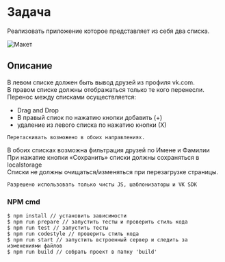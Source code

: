 # Задача
Реализовать приложение которое представляет из себя два списка.

![Макет](//image.prntscr.com/image/RvC9hNfJS5mm99UJtnYFUQ.png)


## Описание
В левом списке должен быть вывод друзей из профиля vk.com.<br>
В правом списке должны отображаться только те кого перенесли. <br>
Перенос между списками осуществляется: 
- Drag and Drop
- В правый спиок по нажатию кнопки добавить (+)
- удаление из левого списка по нажатию кнопки (Х)

```
Перетаскивать возможено в обоих направлениях.
```
В обоих списках возможна фильтрация друзей по Имене и Фамилии<br>
При нажатие кнопки «Сохранить» списки должны сохраняться в localstorage<br>
Списки не должны очищаться/изменяться при перезагрузке страницы.

```
Разрешено использовать только чисты JS, шаблонизаторы и VK SDK
```

### NPM cmd

```
$ npm install // установить зависимости
$ npm run prepare // запустить тесты и проверить стиль кода
$ npm run test // запустить тесты
$ npm run codestyle // проверить стиль кода
$ npm run start // запустить встроенный сервер и следить за изменениями файлов
$ npm run build // собрать проект в папку 'build'
```